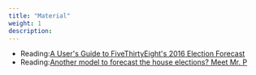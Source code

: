 ```yaml
---
title: "Material"
weight: 1
description:
---
```


* Reading:[A User's Guide to FiveThirtyEight's 2016 Election Forecast](https://fivethirtyeight.com/features/a-users-guide-to-fivethirtyeights-2016-general-election-forecast/)
* Reading:[Another model to forecast the house elections? Meet Mr. P](https://www.thecrosstab.com/2018/04/20/mrp-house/)

